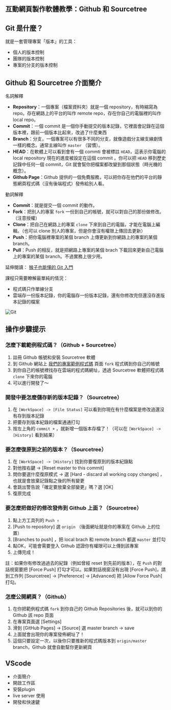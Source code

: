 ## 互動網頁製作軟體教學：Github 和 Sourcetree

## Git 是什麼？

就是一套管理專案「版本」的工具：

- 個人的版本控制
- 團隊的版本控制
- 專案的分支的版本控制

## Github 和 Sourcetree 介面簡介

名詞解釋

- **Repository**：一個專案（檔案資料夾）就是一個 repository，有時縮寫為 repo。存在網路上的平台的叫作 remote repo，存在你自己的電腦裡的叫作 local repo。
- **Commit**：一個 commit 是一個你手動提交的版本記錄，它裡面會記錄在這個版本裡，跟前一個版本比起來，改過了什麼東西
- **Branch**：分支，一個專案可以有很多不同的分支，就像遊戲分主線支線劇情一樣的概念。通常主線叫作 `master` （習慣）。
- **HEAD**：在軟體上可以看到會有一個 commti 會被標註 `HEAD`，這表示你電腦的 local repository 現在的進度被設定在這個 commit 。你可以把 `HEAD` 移到歷史記錄中任何一個 commit，Git 就會幫你把檔案都改變到那個狀態（時光機的概念）。
- **Github Page**：Github 提供的一個免費服務，可以把你存在他們的平台的靜態網頁程式碼（沒有後端程式）發佈給別人看。

動詞解釋

- **Commit**：就是提交一個 commit 的動作。
- **Fork**：把別人的專案 `fork` 一份到自己的帳號，就可以對自己的那份做修改。（注意授權）
- **Clone**：把自己在網路上的專案 `clone` 下來到自己的電腦，才能在電腦上編輯。（也可以 clone 別人的專案，但是你會沒有權限上傳回去更新）
- **Push**：把你電腦裡專案的某個 branch 上傳更新到你網路上的專案的某個 branch。
- **Pull**：Push 的相反，就是把網路上專案的某個 brach 下載回來更新自己電腦上的專案的某個 branch。不過實務上很少用。

延伸閱讀： [猴子也能懂的 Git 入門](https://backlog.com/git-tutorial/tw/intro/intro1_1.html)

課程只需要瞭解最單純的情況：

- 程式碼只作單線分支
- 雲端存一份版本記錄，你的電腦存一份版本記錄，還有你修改完但還沒存進版本記錄的檔案

![Git](https://yucj.github.io/modern-web-for-news/assets/02-git.png)



## 操作步驟提示

### 怎麼下載範例程式碼？（Github + Sourcetree）

1. 註冊 Github 帳號和安裝 Sourcetree 軟體
2. 到 Github 網站上 [我們的專案範例程式碼](https://github.com/YuCJ/fullpage)  頁面 `fork`  程式碼到你自己的帳號
3. 到你自己的帳號裡找存在雲端的程式碼網址，透過 Sourcetree 軟體把程式碼 `clone` 下來你的電腦
4. 可以進行開發了～

### 開發中要怎麼儲存新的版本記錄？（Sourcetree）

1. 在 `[WorkSpace] -> [File Status]` 可以看到你現在有什麼檔案是修改過還沒有存到版本記錄
2. 把要存到版本紀錄的檔案通通打勾
3. 按左上角的 `commit +` ，就新增一個版本存檔了！（可以在 `[WorkSpace] -> [History]` 看到結果）

### 要怎麼復原到之前的版本？（Sourcetree）

1. 在 `[WorkSpace] -> [History]` 找到你要復原到的版本紀錄點
2. 對他按右鍵 -> [Reset master to this commit]
3. 問你要選什麼復原模式 -> 選 [Hard - discard all working copy changes] ，也就是會放棄記錄點之後的所有變更
4. 會跳出警告說「確定要放棄全部變更」嗎？選 [OK]
5. 復原完成

### 要怎麼把做好的修改發佈到 Github 上面？（Sourcetree）

1. 點上方工具列的 `Push ↑`
2. [Push to repository] 選 `origin` （後面網址就是你的專案在 Github 上的位置）
3. [Branches to push] ，把 local brach 和 remote branch 都選 `master` 並打勾
4. 點OK，可能會需要登入 Github 認證你有權限可以上傳到該專案
5. 上傳完成！

註：如果你有修改過過去的紀錄（例如曾經 reset 到先前的版本），在 `Push` 的對話視窗要把 [Force Push] 打勾才可以。如果對話視窗沒有出現 [Force Push]，請到工作列 [Sourcetree] -> [Preference] -> [Advanced] 把 [Allow Force Push] 打勾。

### 怎麼公開網頁？（Github）

1. 在你把範例程式碼 `fork` 到你自己的 Github Repositories 後，就可以到你的 Github 該 repo 頁面
2. 在專案頁面選 [Settings]
3. 滑到 [GitHub Pages] -> [Source] 選 master branch -> save
4. 上面就會出現你的專案發佈網址了！
5. 這個只要設定一次，以後你只要推新的程式碼版本到 `origin/master` branch，Github 就會自動幫你更新網頁



## VScode

- 介面簡介
- 開啟工作區
- 安裝plugin
- live server 使用
- 開發和快速鍵